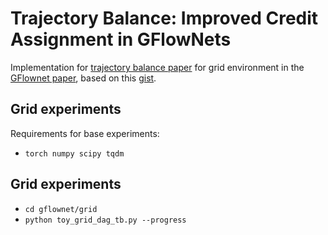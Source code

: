 # Trajectory Balance: Improved Credit Assignment in GFlowNets

Implementation for [trajectory balance paper](https://arxiv.org/abs/2201.13259) for grid environment in the [GFlownet paper](https://arxiv.org/abs/2106.04399), based on this [gist](https://gist.github.com/malkin1729/9a87ce4f19acdc2c24225782a8b81c15).

## Grid experiments

Requirements for base experiments: 
- `torch numpy scipy tqdm`

## Grid experiments

- `cd gflownet/grid`
- `python toy_grid_dag_tb.py --progress`
